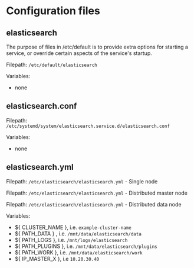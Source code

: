 # Configuration files

## elasticsearch
The purpose of files in /etc/default is to provide extra options for starting a service, or override certain aspects of the service's startup.

Filepath: `/etc/default/elasticsearch`

Variables:
- none

## elasticsearch.conf

Filepath: `/etc/systemd/system/elasticsearch.service.d/elasticsearch.conf`

Variables:
- none


## elasticsearch.yml
 
Filepath: `/etc/elasticsearch/elasticsearch.yml` - Single node

Filepath: `/etc/elasticsearch/elasticsearch.yml` - Distributed master node

Filepath: `/etc/elasticsearch/elasticsearch.yml` - Distributed data node

Variables:

- ${ CLUSTER_NAME }, i.e. `example-cluster-name`
- ${ PATH_DATA } , i.e. `/mnt/data/elasticsearch/data`
- ${ PATH_LOGS }, i.e. `/mnt/logs/elasticsearch`
- ${ PATH_PLUGINS }, i.e. `/mnt/data/elasticsearch/plugins`
- ${ PATH_WORK }, i.e. `/mnt/data/elasticsearch/work`
- ${ IP_MASTER_X }, i.e `10.20.30.40`
